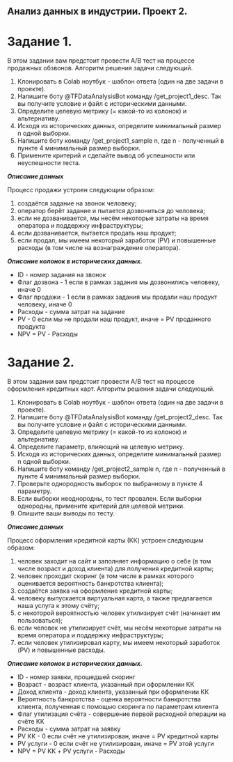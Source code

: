 ## Анализ данных в индустрии. Проект 2.

# Задание 1.
В этом задании вам предстоит провести A/B тест на процессе продажных обзвонов. Алгоритм решения задачи следующий.

1. Клонировать в Colab ноутбук - шаблон ответа (один на две задачи в проекте).
2. Напишите боту @TFDataAnalysisBot команду /get_project1_desc. Так вы получите условие и файл с историческими данными.
3. Определите целевую метрику (= какой-то из колонок) и альтернативу.
4. Исходя из исторических данных, определите минимальный размер n одной выборки.
5. Напишите боту команду /get_project1_sample n, где n - полученный в пункте 4 минимальный размер выборки.
6. Примените критерий и сделайте вывод об успешности или неуспешности теста.

***Описание данных***

Процесс продажи устроен следующим образом:

1. создаётся задание на звонок человеку;
2. оператор берёт задание и пытается дозвониться до человека;
3. если не дозванивается, мы несём некоторые затраты на время оператора и поддержку инфраструктуры;
4. если дозванивается, пытается продать наш продукт;
5. если продал, мы имеем некоторый заработок (PV) и повышенные расходы (в том числе на вознаграждение оператора).

***Описание колонок в исторических данных.***

- ID - номер задания на звонок
- Флаг дозвона - 1 если в рамках задания мы дозвонились человеку, иначе 0
- Флаг продажи - 1 если в рамках задания мы продали наш продукт человеку, иначе 0
- Расходы - сумма затрат на задание
- PV - 0 если мы не продали наш продукт, иначе = PV проданного продукта
- NPV = PV - Расходы

# Задание 2.
В этом задании вам предстоит провести A/B тест на процессе оформления кредитных карт. Алгоритм решения задачи следующий.

1. Клонировать в Colab ноутбук - шаблон ответа (один на две задачи в проекте).
2. Напишите боту @TFDataAnalysisBot команду /get_project2_desc. Так вы получите условие и файл с историческими данными.
3. Определите целевую метрику (= какой-то из колонок) и альтернативу.
4. Определите параметр, влияющий на целевую метрику.
5. Исходя из исторических данных, определите минимальный размер n одной выборки.
6. Напишите боту команду /get_project2_sample n, где n - полученный в пункте 4 минимальный размер выборки.
7. Проверьте однородность выборок по выбранному в пункте 4 параметру.
8. Если выборки неоднородны, то тест провален. Если выборки однородны, примените критерий для целевой метрики.
9. Опишите ваши выводы по тесту.

***Описание данных***

Процесс оформления кредитной карты (КК) устроен следующим образом:

1. человек заходит на сайт и заполняет информацию о себе (в том числе возраст и доход клиента) для получения кредитной карты;
2. человек проходит скоринг (в том числе в рамках которого оценивается вероятность банкротства клиента);
3. создаётся заявка на оформление кредитной карты;
4. человеку выпускается виртуальная карта, а также предлагается наша услуга к этому счёту;
5. с некоторой вероятностью человек утилизирует счёт (начинает им пользоваться);
6. если человек не утилизирует счёт, мы несём некоторые затраты на время оператора и поддержку инфраструктуры;
7. если человек утилизировал карту, мы имеем некоторый заработок (PV) и повышенные расходы.

***Описание колонок в исторических данных.***

- ID - номер заявки, прошедшей скоринг
- Возраст - возраст клиента, указанный при оформлении КК
- Доход клиента - доход клиента, указанный при оформлении КК
- Вероятность банкротства - оценка вероятности банкротства клиента, полученная с помощью скоринга по параметрам клиента
- Флаг утилизация счёта - совершение первой расходной операции на счёте КК
- Расходы - сумма затрат на заявку
- PV КК - 0 если счёт не утилизирован, иначе = PV кредитной карты
- PV услуги - 0 если счёт не утилизирован, иначе = PV этой услуги
- NPV = PV КК + PV услуги - Расходы
